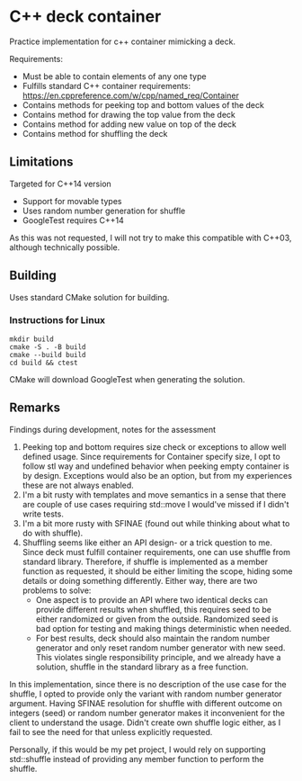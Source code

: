 # C++ deck container

Practice implementation for c++ container mimicking a deck.

Requirements:
- Must be able to contain elements of any one type
- Fulfills standard C++ container requirements: https://en.cppreference.com/w/cpp/named_req/Container
- Contains methods for peeking top and bottom values of the deck
- Contains method for drawing the top value from the deck
- Contains method for adding new value on top of the deck
- Contains method for shuffling the deck

## Limitations

Targeted for C++14 version
- Support for movable types
- Uses random number generation for shuffle
- GoogleTest requires C++14

As this was not requested, I will not try to make this compatible with C++03, although technically possible.

## Building

Uses standard CMake solution for building.

### Instructions for Linux

    mkdir build
    cmake -S . -B build
    cmake --build build
    cd build && ctest

CMake will download GoogleTest when generating the solution.

## Remarks

Findings during development, notes for the assessment

1. Peeking top and bottom requires size check or exceptions to allow well defined usage. Since requirements for Container specify size, I opt to follow stl way and undefined behavior when peeking empty container is by design. Exceptions would also be an option, but from my experiences these are not always enabled.
2. I'm a bit rusty with templates and move semantics in a sense that there are couple of use cases requiring std::move I would've missed if I didn't write tests.
3. I'm a bit more rusty with SFINAE (found out while thinking about what to do with shuffle).
4. Shuffling seems like either an API design- or a trick question to me. Since deck must fulfill container requirements, one can use shuffle from standard library. Therefore, if shuffle is implemented as a member function as requested, it should be either limiting the scope, hiding some details or doing something differently. Either way, there are two problems to solve:
    - One aspect is to provide an API where two identical decks can provide different results when shuffled, this requires seed to be either randomized or given from the outside. Randomized seed is bad option for testing and making things deterministic when needed.
    - For best results, deck should also maintain the random number generator and only reset random number generator with new seed. This violates single responsibility principle, and we already have a solution, shuffle in the standard library as a free function.

In this implementation, since there is no description of the use case for the shuffle, I opted to provide only the variant with random number generator argument. Having SFINAE resolution for shuffle with different outcome on integers (seed) or random number generator makes it inconvenient for the client to understand the usage. Didn't create own shuffle logic either, as I fail to see the need for that unless explicitly requested.

Personally, if this would be my pet project, I would rely on supporting std::shuffle instead of providing any member function to perform the shuffle.